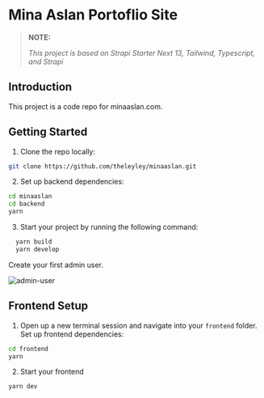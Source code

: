# Mina Aslan Portoflio Site

> **NOTE:**
>
> *This project is based on Strapi Starter Next 13, Tailwind, Typescript, and Strapi*

## Introduction

This project is a code repo for minaaslan.com.

## Getting Started

1. Clone the repo locally:

```bash
git clone https://github.com/theleyley/minaaslan.git
```

2. Set up backend dependencies:

```bash
cd minaaslan
cd backend
yarn
```

3. Start your project by running the following command:

```bash
  yarn build
  yarn develop
```

Create your first admin user.

![admin-user](https://user-images.githubusercontent.com/6153188/231865420-5f03a90f-b893-4057-9634-9632920a7d97.gif)

## Frontend Setup

1. Open up a new terminal session and navigate into your `frontend` folder. Set up frontend dependencies:

```bash
cd frontend
yarn
```

2. Start your frontend

```bash
yarn dev
```
